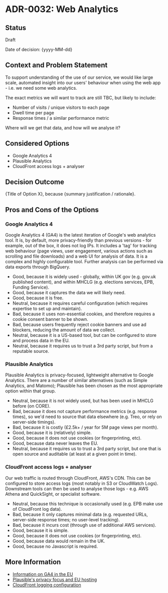 # ADR-0032: Web Analytics

## Status

Draft

Date of decision: {yyyy-MM-dd}

## Context and Problem Statement

To support understanding of the use of our service, we would like large scale, automated insight into our users'
behaviour when using the web app - i.e. we need some web analytics.

The exact metrics we will want to track are still TBC, but likely to include:
- Number of visits / unique visitors to each page
- Dwell time per page
- Response times / a similar performance metric

Where will we get that data, and how will we analyse it?

## Considered Options

* Google Analytics 4
* Plausible Analytics
* CloudFront access logs + analyser

## Decision Outcome

{Title of Option X}, because {summary justification / rationale}.

## Pros and Cons of the Options

### Google Analytics 4

Google Analytics 4 (GA4) is the latest iteration of Google's web analytics tool. It is, by default, more privacy-friendly
than previous versions - for example, out of the box, it does not log IPs. It includes a 'tag' for tracking web behaviour
(page views, user engagement, various actions such as scrolling and file downloads) and a web UI for analysis of data. It
is a complex and highly configurable tool. Further analysis can be performed via data exports through BigQuery.

* Good, because it is widely used - globally, within UK gov (e.g. gov.uk published content), and within MHCLG (e.g.
  elections services, EPB, Funding Service).
* Good, because it captures the data we will likely need.
* Good, because it is free.
* Neutral, because it requires careful configuration (which requires expertise to set up and maintain).
* Bad, because it uses non-essential cookies, and therefore requires a cookie consent banner to be shown.
* Bad, because users frequently reject cookie banners and use ad blockers, reducing the amount of data we collect.
* Neutral, because it is a US-based tool, but can be configured to store and process data in the EU.
* Neutral, because it requires us to trust a 3rd party script, but from a reputable source.

### Plausible Analytics

Plausible Analytics is privacy-focused, lightweight alternative to Google Analytics. There are a number of similar
alternatives (such as Simple Analytics, and Matomo); Plausible has been chosen as the most appropriate option within
that group.

* Neutral, because it is not widely used, but has been used in MHCLG before (on CORE).
* Bad, because it does not capture performance metrics (e.g. response times), so we'd need to source that data elsewhere
  (e.g. Treo, or rely on server-side timings).
* Bad, because it is costly (£2.5k+ / year for 5M page views per month).
* Good, because it is (relatively) simple.
* Good, because it does not use cookies (or fingerprinting, etc).
* Good, because data never leaves the EU.
* Neutral, because it requires us to trust a 3rd party script, but one that is open source and auditable (at least at a
  given point in time).

### CloudFront access logs + analyser

Our web traffic is routed through CloudFront, AWS's CDN. This can be configured to store access logs (most notably in
S3 or CloudWatch Logs). Downstream tools can then be used to analyse those logs - e.g. AWS Athena and QuickSight, or
specialist software.

* Neutral, because this technique is occasionally used (e.g. EPB make use of CloudFront log data).
* Bad, because it only captures minimal data (e.g. requested URLs, server-side response times; no user-level tracking).
* Bad, because it incurs cost (through use of additional AWS services).
* Good, because it is simple.
* Good, because it does not use cookies (or fingerprinting, etc).
* Good, because data would remain in the UK.
* Good, because no Javascript is required.

## More Information

* [Information on GA4 in the EU](https://support.google.com/analytics/answer/12017362?hl=en)
* [Plausible's privacy focus and EU hosting](https://plausible.io/privacy-focused-web-analytics#hosted-in-the-eu-powered-by-european-owned-cloud-infrastructure)
* [CloudFront logging configuration](https://docs.aws.amazon.com/AmazonCloudFront/latest/DeveloperGuide/standard-logging.html)